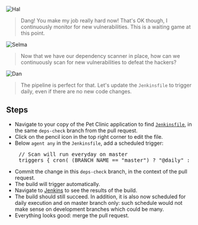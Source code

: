 ![Hal](/online-devops-dojo/assets/online-devops-dojo/shift-security-left/hal.png)

> Dang! You make my job really hard now! That's OK though, I continuously monitor for new vulnerabilities.
> This is a waiting game at this point.  

![Selma](/online-devops-dojo/assets/online-devops-dojo/shift-security-left/selma.png)

> Now that we have our dependency scanner in place, how can we continuously scan for new vulnerabilities to defeat the hackers?

![Dan](/online-devops-dojo/assets/online-devops-dojo/shift-security-left/dan.png)

> The pipeline is perfect for that. Let's update the `Jenkinsfile` to trigger daily, even if there are no new code changes.

## Steps

* Navigate to your copy of the Pet Clinic application to find
  [`Jenkinsfile`](https://[[HOST_SUBDOMAIN]]-9876-[[KATACODA_HOST]].environments.katacoda.com/#jenkinsfile),
  in the same `deps-check` branch from the pull request.
* Click on the pencil icon in the top right corner to edit the file.
* Below `agent any` in the `Jenkinsfile`, add a scheduled trigger:

<pre class="file" data-target="clipboard">
    // Scan will run everyday on master
    triggers { cron( (BRANCH_NAME == "master") ? "@daily" : "" ) }
</pre>

* Commit the change in this `deps-check` branch, in the context of the pull request.
* The build will trigger automatically.
* Navigate to <a href="https://[[HOST_SUBDOMAIN]]-8080-[[KATACODA_HOST]].environments.katacoda.com/blue/organizations/jenkins/pet-clinic/activity" target="jenkins">Jenkins</a> to see the results of the build.
* The build should still succeed. In addition, it is also now scheduled for daily execution and on master branch only: such schedule would not make sense on development branches which could be many.
* Everything looks good: merge the pull request.
